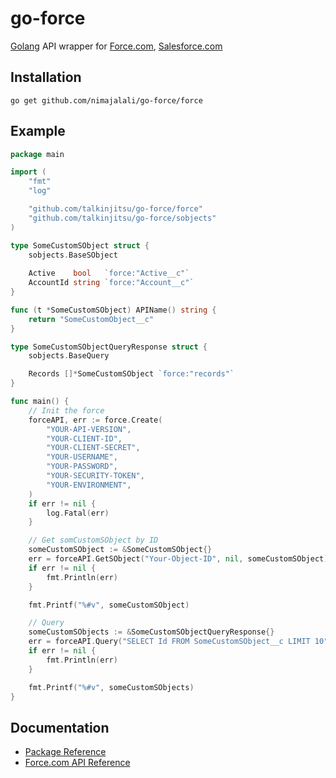 # go-force

[Golang](http://golang.org/) API wrapper for [Force.com](http://www.force.com/), [Salesforce.com](http://www.salesforce.com/)

## Installation

	go get github.com/nimajalali/go-force/force

## Example

```go
package main

import (
	"fmt"
	"log"

	"github.com/talkinjitsu/go-force/force"
	"github.com/talkinjitsu/go-force/sobjects"
)

type SomeCustomSObject struct {
	sobjects.BaseSObject
	
	Active    bool   `force:"Active__c"`
	AccountId string `force:"Account__c"`
}

func (t *SomeCustomSObject) APIName() string {
	return "SomeCustomObject__c"
}

type SomeCustomSObjectQueryResponse struct {
	sobjects.BaseQuery

	Records []*SomeCustomSObject `force:"records"`
}

func main() {
	// Init the force
	forceAPI, err := force.Create(
		"YOUR-API-VERSION",
		"YOUR-CLIENT-ID",
		"YOUR-CLIENT-SECRET",
		"YOUR-USERNAME",
		"YOUR-PASSWORD",
		"YOUR-SECURITY-TOKEN",
		"YOUR-ENVIRONMENT",
	)
	if err != nil {
		log.Fatal(err)
	}

	// Get somCustomSObject by ID
	someCustomSObject := &SomeCustomSObject{}
	err = forceAPI.GetSObject("Your-Object-ID", nil, someCustomSObject)
	if err != nil {
		fmt.Println(err)
	}

	fmt.Printf("%#v", someCustomSObject)

	// Query
	someCustomSObjects := &SomeCustomSObjectQueryResponse{}
	err = forceAPI.Query("SELECT Id FROM SomeCustomSObject__c LIMIT 10", someCustomSObjects)
	if err != nil {
		fmt.Println(err)
	}

	fmt.Printf("%#v", someCustomSObjects)
}
```

## Documentation

* [Package Reference](http://godoc.org/github.com/talkinjitsu/go-force/force)
* [Force.com API Reference](http://www.salesforce.com/us/developer/docs/api_rest/)
